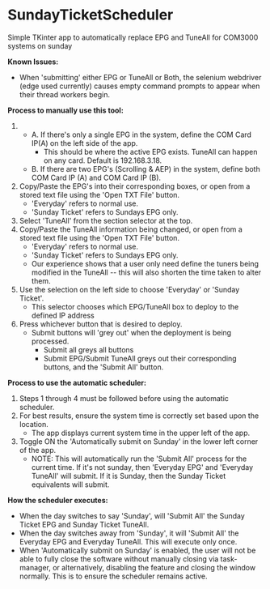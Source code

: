 
# SundayTicketScheduler
Simple TKinter app to automatically replace EPG and TuneAll for COM3000 systems on sunday

**Known Issues:**
- When 'submitting' either EPG or TuneAll or Both, the selenium webdriver (edge used currently) causes empty command prompts to appear when their thread workers begin.



**Process to manually use this tool:**

1. - A. If there's only a single EPG in the system, define the COM Card IP(A) on the left side of the app.
		-  This should be where the active EPG exists. TuneAll can happen on any card. Default is 192.168.3.18.
	- B. If there are two EPG's (Scrolling & AEP) in the system, define both COM Card IP (A) and COM Card IP (B).
3.  Copy/Paste the EPG's into their corresponding boxes, or open from a stored text file using the 'Open TXT File' button.
    - 'Everyday' refers to normal use. 
    -  'Sunday Ticket' refers to Sundays EPG only.
4.  Select 'TuneAll' from the section selector at the top.
5.  Copy/Paste the TuneAll information being changed, or open from a stored text file using the 'Open TXT File' button.
    -  'Everyday' refers to normal use. 
    -  'Sunday Ticket' refers to Sundays EPG only.
    -  Our experience shows that a user only need define the tuners being modified in the TuneAll -- this will also shorten the time taken to alter them.
6.  Use the selection on the left side to choose 'Everyday' or 'Sunday Ticket'.
    -  This selector chooses which EPG/TuneAll box to deploy to the defined IP address
7.  Press whichever button that is desired to deploy.
    - Submit buttons will 'grey out' when the deployment is being processed. 
        -  Submit all greys all buttons
        - Submit EPG/Submit TuneAll greys out their corresponding buttons, and the 'Submit All' button.


**Process to use the automatic scheduler:**
1.  Steps 1 through 4 must be followed before using the automatic scheduler.
2.  For best results, ensure the system time is correctly set based upon the location.
    - The app displays current system time in the upper left of the app.
3.  Toggle ON the 'Automatically submit on Sunday' in the lower left corner of the app.
    - NOTE: This will automatically run the 'Submit All' process for the current time. If it's not sunday, then 'Everyday EPG' and 'Everyday TuneAll' will submit. If it is Sunday, then the Sunday Ticket equivalents will submit.

**How the scheduler executes:**
-   When the day switches to say 'Sunday', will 'Submit All' the Sunday Ticket EPG and Sunday Ticket TuneAll.
-   When the day switches away from 'Sunday', it will 'Submit All' the Everyday EPG and Everyday TuneAll. This will execute only once.
-   When 'Automatically submit on Sunday' is enabled, the user will not be able to fully close the software without manually closing via task-manager, or alternatively, disabling the feature and closing the window normally. This is to ensure the scheduler remains active.


